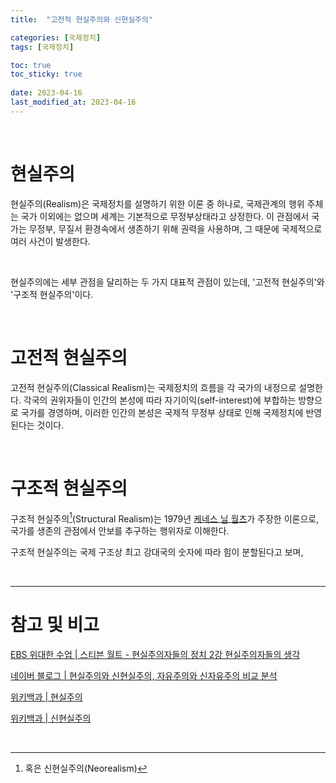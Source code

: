 ```yaml
---
title:  "고전적 현실주의와 신현실주의"

categories: [국제정치]
tags: [국제정치]

toc: true
toc_sticky: true
 
date: 2023-04-16
last_modified_at: 2023-04-16
---
```


<br>

# 현실주의

현실주의(Realism)은 국제정치를 설명하기 위한 이론 중 하나로, 국제관계의 행위 주체는 국가 이외에는 없으며 세계는 기본적으로 무정부상태라고 상정한다. 이 관점에서 국가는 무정부, 무질서 환경속에서 생존하기 위해 권력을 사용하며, 그 때문에 국제적으로 여러 사건이 발생한다.

<br>

현실주의에는 세부 관점을 달리하는 두 가지 대표적 관점이 있는데, '고전적 현실주의'와 '구조적 현실주의'이다.

<br>

# 고전적 현실주의

고전적 현실주의(Classical Realism)는 국제정치의 흐름을 각 국가의 내정으로 설명한다. 각국의 권위자들이 인간의 본성에 따라 자기이익(self-interest)에 부합하는 방향으로 국가를 경영하며, 이러한 인간의 본성은 국제적 무정부 상태로 인해 국제정치에 반영된다는 것이다.

<br>

# 구조적 현실주의

구조적 현실주의[^1](Structural Realism)는 1979년 [케네스 닐 월츠](https://ko.wikipedia.org/wiki/%EC%BC%80%EB%84%A4%EC%8A%A4_%EC%99%88%EC%B8%A0)가 주장한 이론으로, 국가를 생존의 관점에서 안보를 추구하는 행위자로 이해한다.  

구조적 현실주의는 국제 구조상 최고 강대국의 숫자에 따라 힘이 분할된다고 보며, 

<br>

---
# **참고 및 비고**

[EBS 위대한 수업 | 스티븐 월트 - 현실주의자들의 정치 2강 현실주의자들의 생각](https://www.youtube.com/watch?v=75L9IJZBbl4)<br>

[네이버 블로그 | 현실주의와 신현실주의, 자유주의와 신자유주의 비교 분석](https://m.blog.naver.com/PostView.naver?isHttpsRedirect=true&blogId=toshie117&logNo=10045077089)<br>

[위키백과 | 현실주의](https://ko.wikipedia.org/wiki/%ED%98%84%EC%8B%A4%EC%A3%BC%EC%9D%98)<br>

[위키백과 | 신현실주의](https://ko.wikipedia.org/wiki/%EC%8B%A0%ED%98%84%EC%8B%A4%EC%A3%BC%EC%9D%98)<br>

<br>

[^1]: 혹은 신현실주의(Neorealism)